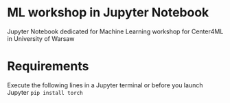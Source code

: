 # ML workshop in Jupyter Notebook
Jupyter Notebook dedicated for Machine Learning workshop for Center4ML in University of Warsaw

# Requirements
Execute the following lines in a Jupyter terminal or before you launch Jupyter
`pip install torch`

